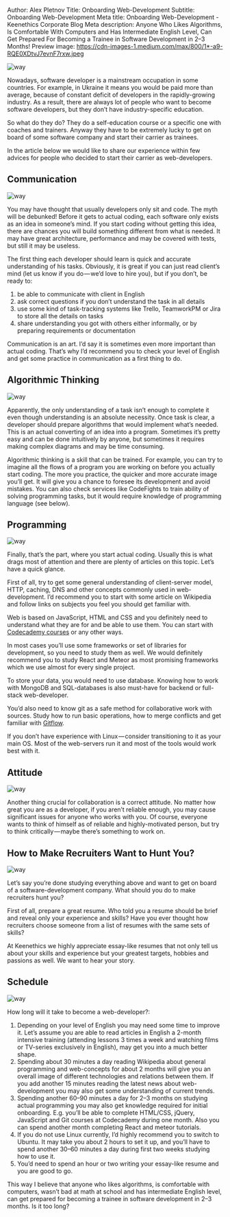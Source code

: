 Author: Alex Pletnov
Title: Onboarding Web-Development
Subtitle: Onboarding Web-Development
Meta title: Onboarding Web-Development - Keenethics Corporate Blog
Meta description: Anyone Who Likes Algorithms, Is Comfortable With Computers and Has Intermediate English Level, Can Get Prepared For Becoming a Trainee in Software Development in 2–3 Months!
Preview image: https://cdn-images-1.medium.com/max/800/1*-a9-RQE0XDtvJ7evnF7rxw.jpeg

![way](https://cdn-images-1.medium.com/max/800/1*-a9-RQE0XDtvJ7evnF7rxw.jpeg)

Nowadays, software developer is a mainstream occupation in some countries. For example, in Ukraine it means you would be paid more than average, because of constant deficit of developers in the rapidly-growing industry. As a result, there are always lot of people who want to become software developers, but they don’t have industry-specific education.

So what do they do? They do a self-education course or a specific one with coaches and trainers. Anyway they have to be extremely lucky to get on board of some software company and start their carrier as trainees.

In the article below we would like to share our experience within few advices for people who decided to start their carrier as web-developers.

## Communication

![way](https://cdn-images-1.medium.com/max/800/1*Pxetqi_PiP7xjBA3z68ehA.jpeg)

You may have thought that usually developers only sit and code. The myth will be debunked! Before it gets to actual coding, each software only exists as an idea in someone’s mind. If you start coding without getting this idea, there are chances you will build something different from what is needed. It may have great architecture, performance and may be covered with tests, but still it may be useless.

The first thing each developer should learn is quick and accurate understanding of his tasks. Obviously, it is great if you can just read client’s mind (let us know if you do — we’d love to hire you), but if you don’t, be ready to:

1. be able to communicate with client in English
2. ask correct questions if you don’t understand the task in all details
3. use some kind of task-tracking systems like Trello, TeamworkPM or Jira to store all the details on tasks
4. share understanding you got with others either informally, or by preparing requirements or documentation

Communication is an art. I’d say it is sometimes even more important than actual coding. That’s why I’d recommend you to check your level of English and get some practice in communication as a first thing to do.

## Algorithmic Thinking

![way](https://cdn-images-1.medium.com/max/800/1*vgXpdSb5qSA5qq67niuBXA.jpeg)

Apparently, the only understanding of a task isn’t enough to complete it even though understanding is an absolute necessity. Once task is clear, a developer should prepare algorithms that would implement what’s needed. This is an actual converting of an idea into a program. Sometimes it’s pretty easy and can be done intuitively by anyone, but sometimes it requires making complex diagrams and may be time consuming.

Algorithmic thinking is a skill that can be trained. For example, you can try to imagine all the flows of a program you are working on before you actually start coding. The more you practice, the quicker and more accurate image you’ll get. It will give you a chance to foresee its development and avoid mistakes. You can also check services like CodeFights to train ability of solving programming tasks, but it would require knowledge of programming language (see below).

## Programming

![way](https://cdn-images-1.medium.com/max/800/1*-fnbW7aZotPb4r4uxFR8wQ.jpeg)

Finally, that’s the part, where you start actual coding. Usually this is what drags most of attention and there are plenty of articles on this topic. Let’s have a quick glance.

First of all, try to get some general understanding of client-server model, HTTP, caching, DNS and other concepts commonly used in web-development. I’d recommend you to start with some article on Wikipedia and follow links on subjects you feel you should get familiar with.

Web is based on JavaScript, HTML and CSS and you definitely need to understand what they are for and be able to use them. You can start with [Codecademy courses](https://www.codecademy.com/) or any other ways.

In most cases you’ll use some frameworks or set of libraries for development, so you need to study them as well. We would definitely recommend you to study React and Meteor as most promising frameworks which we use almost for every single project.

To store your data, you would need to use database. Knowing how to work with MongoDB and SQL-databases is also must-have for backend or full-stack web-developer.

You’d also need to know git as a safe method for collaborative work with sources. Study how to run basic operations, how to merge conflicts and get familiar with [Gitflow](https://www.atlassian.com/git/tutorials/comparing-workflows/).

If you don’t have experience with Linux — consider transitioning to it as your main OS. Most of the web-servers run it and most of the tools would work best with it.

## Attitude

![way](https://cdn-images-1.medium.com/max/800/1*0SxBTQbPdjeXuua1UTxW4A.jpeg)

Another thing crucial for collaboration is a correct attitude. No matter how great you are as a developer, if you aren’t reliable enough, you may cause significant issues for anyone who works with you. Of course, everyone wants to think of himself as of reliable and highly-motivated person, but try to think critically — maybe there’s something to work on.

## How to Make Recruiters Want to Hunt You?

![way](https://cdn-images-1.medium.com/max/800/1*hDNSgXzSIFyJOlzHd8JAbQ.jpeg)

Let’s say you’re done studying everything above and want to get on board of a software-development company. What should you do to make recruiters hunt you?

First of all, prepare a great resume. Who told you a resume should be brief and reveal only your experience and skills? Have you ever thought how recruiters choose someone from a list of resumes with the same sets of skills?

At Keenethics we highly appreciate essay-like resumes that not only tell us about your skills and experience but your greatest targets, hobbies and passions as well. We want to hear your story.

## Schedule

![way](https://cdn-images-1.medium.com/max/800/1*8Z_d28kRWAllJ3ramlgKGg.jpeg)

How long will it take to become a web-developer?:

1. Depending on your level of English you may need some time to improve it. Let’s assume you are able to read articles in English a 2-month intensive training (attending lessons 3 times a week and watching films or TV-series exclusively in English), may get you into a much better shape.
2. Spending about 30 minutes a day reading Wikipedia about general programming and web-concepts for about 2 months will give you an overall image of different technologies and relations between them. If you add another 15 minutes reading the latest news about web-development you may also get some understanding of current trends.
3. Spending another 60–90 minutes a day for 2–3 months on studying actual programming you may also get knowledge required for initial onboarding. E.g. you’ll be able to complete HTML/CSS, jQuery, JavaScript and Git courses at Codecademy during one month. Also you can spend another month completing React and meteor tutorials.
4. If you do not use Linux currently, I’d highly recommend you to switch to Ubuntu. It may take you about 2 hours to set it up, and you’ll have to spend another 30–60 minutes a day during first two weeks studying how to use it.
5. You’d need to spend an hour or two writing your essay-like resume and you are good to go.

This way I believe that anyone who likes algorithms, is comfortable with computers, wasn’t bad at math at school and has intermediate English level, can get prepared for becoming a trainee in software development in 2–3 months. Is it too long?
